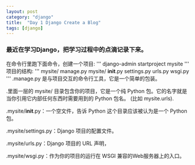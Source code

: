 ```yaml
---
layout: post
category: "django"
title:  "Day 1 Django Create a Blog"
tags: [django]
---
```

### 最近在学习Django，把学习过程中的点滴记录下来。
在命令行里跑下面命令，创建一个项目:
'''
django-admin startproject mysite
'''
项目的结构:
'''
mysite/
   manage.py
   mysite/
       __init__.py
       settings.py
       urls.py
       wsgi.py
'''
.manage.py 是与项目交互的命令行工具，它是一个简单的包装。

.里面一层的 mysite/ 目录包含你的项目，它是一个纯 Python 包。它的名字就是当你引用它内部任何东西时需要用到的 Python 包名。 (比如 mysite.urls).

.mysite/__init__.py：一个空文件，告诉 Python 这个目录应该被认为是一个 Python 包。

.mysite/settings.py：Django 项目的配置文件。

.mysite/urls.py：Django 项目的 URL 声明，

.mysite/wsgi.py：作为你的项目的运行在 WSGI 兼容的Web服务器上的入口。
